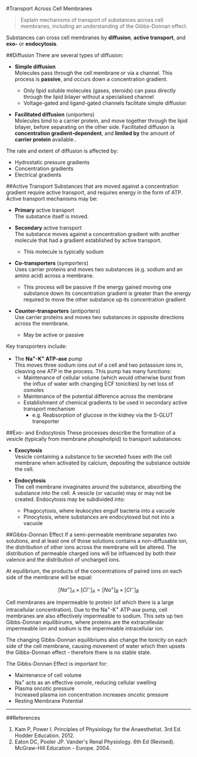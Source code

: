 #Transport Across Cell Membranes
> Explain mechanisms of transport of substances across cell membranes, including an understanding of the Gibbs-Donnan effect.

Substances can cross cell membranes by **diffusion**, **active transport**, and **exo-** or **endocytosis**.

##Diffusion
There are several types of diffusion:
* **Simple diffusion**  
Molecules pass through the cell membrane or via a channel. This process is **passive**, and occurs down a concentration gradient.
  * Only lipid soluble molecules (gases, steroids) can pass directly through the lipid bilayer without a specialised channel
  * Voltage-gated and ligand-gated channels facilitate simple diffusion


* **Facilitated diffusion** (uniporters)  
Molecules bind to a carrier protein, and move together through the lipid bilayer, before separating on the other side. Facilitated diffusion is **concentration gradient-dependent**, and **limited by** the amount of **carrier protein** available..


The rate and extent of diffusion is affected by:
* Hydrostatic pressure gradients
* Concentration gradients
* Electrical gradients

##Active Transport
Substances that are moved against a concentration gradient require active transport, and requires energy in the form of ATP. Active transport mechanisms may be:
* **Primary** active transport  
The substance itself is moved.
* **Secondary** active transport  
The substance moves against a concentration gradient with another molecule that had a gradient established by active transport.
  * This molecule is typically sodium


* **Co-transporters** (symporters)  
Uses carrier proteins and moves two substances (e.g. sodium and an amino acid) across a membrane.
  * This process will be passive if the energy gained moving one substance down its concentration gradient is greater than the energy required to move the other substance up its concentration gradient
* **Counter-transporters** (antiporters)  
Use carrier proteins and moves two substances in opposite directions across the membrane.
  * May be active or passive
  

Key transporters include:  
* The **Na<sup>+</sup>-K<sup>+</sup> ATP-ase** pump  
This moves three sodium ions out of a cell and two potassium ions in, cleaving one ATP in the process. This pump has many functions:
   * Maintenance of cellular volume (which would otherwise burst from the influx of water with changing ECF tonicities) by net loss of osmoles
   * Maintenance of the potential difference across the membrane
   * Establishment of chemical gradients to be used in secondary active transport mechanism
       * e.g. Reabsorption of glucose in the kidney via the S-GLUT transporter


##Exo- and Endocytosis
These processes describe the formation of a vesicle (typically from membrane phospholipid) to transport substances:
* **Exocytosis**  
Vesicle containing a substance to be secreted fuses with the cell membrane when activated by calcium, depositing the substance outside the cell.

* **Endocytosis**  
The cell membrane invaginates around the substance, absorbing the substance into the cell. A vesicle (or vacuole) may or may not be created. Endocytosis may be subdivided into:
  * Phagocytosis, where leukocytes engulf bacteria into a vacuole
  * Pinocytosis, where substances are endocytosed but not into a vacuole

##Gibbs-Donnan Effect
If a semi-permeable membrane separates two solutions, and at least one of those solutions contains a non-diffusable ion, the distribution of other ions across the membrane will be altered. The distribution of permeable charged ions will be influenced by both their valence and the distribution of uncharged ions.

At equilibrium, the products of the concentrations of paired ions on each side of the membrane will be equal:

$$[Na^+]_A \times [Cl^-]_A = [Na^+]_B \times [Cl^-]_B$$

Cell membranes are impermeable to protein (of which there is a large intracellular concentration). Due to the Na<sup>+</sup>-K<sup>+</sup> ATP-ase pump, cell membranes are also effectively impermeable to sodium. This sets up two Gibbs-Donnan equilibirums, where proteins are the extracelleular impermeable ion and sodium is the impermeable intracellular ion.

The changing Gibbs-Donnan equilibriums also change the tonicity on each side of the cell membrane, causing movement of water which then upsets the Gibbs-Donnan effect - therefore there is no stable state.

The Gibbs-Donnan Effect is important for:
* Maintenance of cell volume  
Na<sup>+</sup> acts as an effective osmole, reducing cellular swelling
* Plasma oncotic pressure  
Increased plasma ion concentration increases oncotic pressure
* Resting Membrane Potential  

---
##References
1. Kam P, Power I. Principles of Physiology for the Anaesthetist. 3rd Ed. Hodder Education. 2012.
2. Eaton DC, Pooler JP. Vander's Renal Physiology. 6th Ed (Revised). McGraw-Hill Education - Europe. 2004.